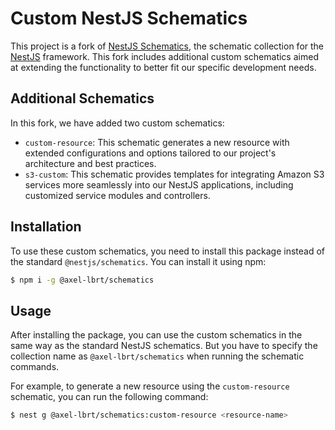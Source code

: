 # Custom NestJS Schematics

This project is a fork of [NestJS Schematics](https://github.com/nestjs/schematics), the schematic collection for the [NestJS](http://nestjs.com/) framework. This fork includes additional custom schematics aimed at extending the functionality to better fit our specific development needs.

## Additional Schematics

In this fork, we have added two custom schematics:

- `custom-resource`: This schematic generates a new resource with extended configurations and options tailored to our project's architecture and best practices.
- `s3-custom`: This schematic provides templates for integrating Amazon S3 services more seamlessly into our NestJS applications, including customized service modules and controllers.

## Installation

To use these custom schematics, you need to install this package instead of the standard `@nestjs/schematics`. You can install it using npm:

```bash
$ npm i -g @axel-lbrt/schematics
```

## Usage

After installing the package, you can use the custom schematics in the same way as the standard NestJS schematics. But you have to specify the collection name as `@axel-lbrt/schematics` when running the schematic commands.

For example, to generate a new resource using the `custom-resource` schematic, you can run the following command:

```bash
$ nest g @axel-lbrt/schematics:custom-resource <resource-name>
```
